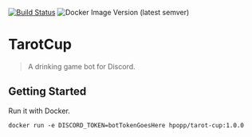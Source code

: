 [![Build Status](https://travis-ci.org/hpopp/tarot-cup.svg?branch=master)](https://travis-ci.org/hpopp/tarot-cup)
![Docker Image Version (latest semver)](https://img.shields.io/docker/v/hpopp/tarot-cup)

# TarotCup
> A drinking game bot for Discord.

## Getting Started

Run it with Docker.

```
docker run -e DISCORD_TOKEN=botTokenGoesHere hpopp/tarot-cup:1.0.0
```
